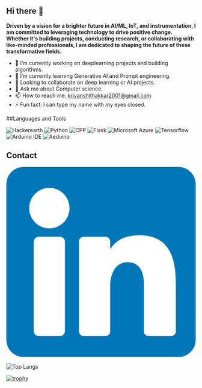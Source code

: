 ## Hi there 👋
<B>Driven by a vision for a brighter future in AI/ML, IoT, and instrumentation, I am committed to leveraging technology to drive positive change. Whether it's building projects, conducting research, or collaborating with like-minded professionals, I am dedicated to shaping the future of these transformative fields.</B>
- 🔭 I’m currently working on deeplearning projects and building algorithms.
- 🌱 I’m currently learning Generative AI and Prompt engineering.
- 👯 Looking to collaborate on deep learning or AI projects.
- 💬 Ask me about Computer science.
- 📫 How to reach me: kriyanshithakkar2001@gmail.com 
- ⚡ Fun fact: I can type my name with my eyes closed.

##Languages and Tools

![Hackerearth](https://img.shields.io/badge/HackerEarth-%232C3454.svg?&style=for-the-badge&logo=HackerEarth&logoColor=Blue)
![Python](https://img.shields.io/badge/Python-3776AB?style=for-the-badge&logo=python&logoColor=white)
![CPP](https://img.shields.io/badge/C%2B%2B-00599C?style=for-the-badge&logo=c%2B%2B&logoColor=white)
![Flask](https://img.shields.io/badge/Flask-000000?style=for-the-badge&logo=flask&logoColor=white)
![Microsoft Azure](https://img.shields.io/badge/Microsoft_Azure-0089D6?style=for-the-badge&logo=microsoft-azure&logoColor=white)
![Tensorflow](https://img.shields.io/badge/TensorFlow-FF6F00?style=for-the-badge&logo=tensorflow&logoColor=white)
![Arduino IDE](https://img.shields.io/badge/Arduino_IDE-00979D?style=for-the-badge&logo=arduino&logoColor=white)
![Aeduino](https://img.shields.io/badge/Arduino-00979D?style=for-the-badge&logo=Arduino&logoColor=white)

## Contact

[![LinkedIn](https://github.com/Kriyanshi/Kriyanshi/blob/main/linkedin.png)]([https://www.linkedin.com/in/kriyanshi-thakkar-1bbaa015b?lipi=urn%3Ali%3Apage%3Ad_flagship3_profile_view_base_contact_details%3BQAN1K38gRLi23wEK9Y7J8w%3D%3D)



![Top Langs](https://github-readme-stats.vercel.app/api/top-langs/?username=kriyanshi&size_weight=0.5&count_weight=0.5)




[![trophy](https://github-profile-trophy.vercel.app/?username=ryo-ma&theme=onedark)](https://github.com/ryo-ma/github-profile-trophy)
